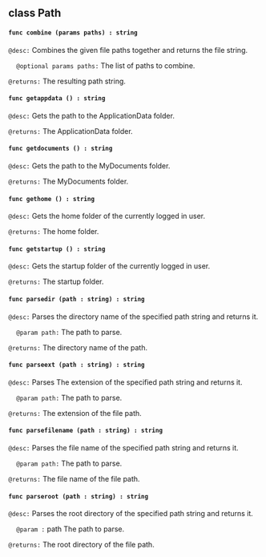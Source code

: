 ## class Path

#### ```func combine (params paths) : string```

```@desc:``` Combines the given file paths together and returns the file string.

&nbsp;&nbsp;&nbsp;&nbsp;```@optional params paths:``` The list of paths to combine.

```@returns:``` The resulting path string.

#### ```func getappdata () : string```

```@desc:``` Gets the path to the ApplicationData folder.

```@returns:``` The ApplicationData folder.

#### ```func getdocuments () : string```

```@desc:``` Gets the path to the MyDocuments folder.

```@returns:``` The MyDocuments folder.

#### ```func gethome () : string```

```@desc:``` Gets the home folder of the currently logged in user.

```@returns:``` The home folder.

#### ```func getstartup () : string```

```@desc:``` Gets the startup folder of the currently logged in user.

```@returns:``` The startup folder.

#### ```func parsedir (path : string) : string```

```@desc:``` Parses the directory name of the specified path string and returns it.

&nbsp;&nbsp;&nbsp;&nbsp;```@param path:``` The path to parse.

```@returns:``` The directory name of the path.

#### ```func parseext (path : string) : string```

```@desc:``` Parses The extension of the specified path string and returns it.

&nbsp;&nbsp;&nbsp;&nbsp;```@param path:``` The path to parse.

```@returns:``` The extension of the file path.

#### ```func parsefilename (path : string) : string```

```@desc:``` Parses the file name of the specified path string and returns it.

&nbsp;&nbsp;&nbsp;&nbsp;```@param path:``` The path to parse.

```@returns:``` The file name of the file path.

#### ```func parseroot (path : string) : string```

```@desc:``` Parses the root directory of the specified path string and returns it.

&nbsp;&nbsp;&nbsp;&nbsp;```@param :``` path The path to parse.

```@returns:``` The root directory of the file path.


